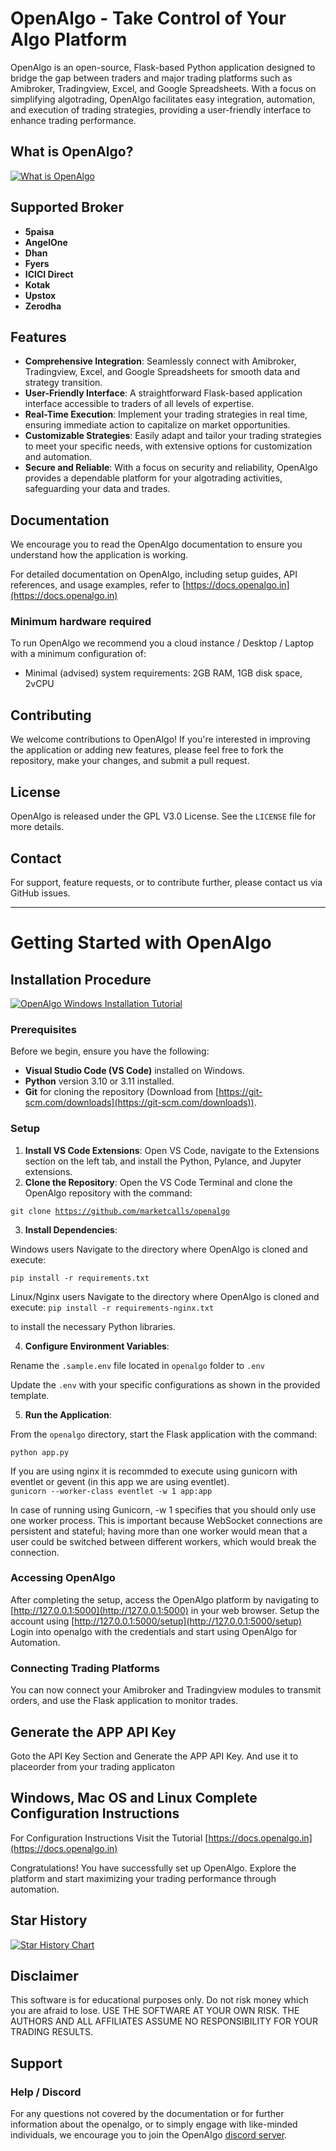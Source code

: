 # OpenAlgo - Take Control of Your Algo Platform

OpenAlgo is an open-source, Flask-based Python application designed to bridge the gap between traders and major trading platforms such as Amibroker, Tradingview, Excel, and Google Spreadsheets. With a focus on simplifying algotrading, OpenAlgo facilitates easy integration, automation, and execution of trading strategies, providing a user-friendly interface to enhance trading performance.

## What is OpenAlgo?
[![What is OpenAlgo](https://img.youtube.com/vi/Afthm49vtAA/0.jpg)](https://www.youtube.com/watch?v=Afthm49vtAA "Watch the OpenAlgo Tutorial Video")



## Supported Broker

- **5paisa**
- **AngelOne**
- **Dhan**
- **Fyers**
- **ICICI Direct**
- **Kotak** 
- **Upstox**
- **Zerodha**

## Features

- **Comprehensive Integration**: Seamlessly connect with Amibroker, Tradingview, Excel, and Google Spreadsheets for smooth data and strategy transition.
- **User-Friendly Interface**: A straightforward Flask-based application interface accessible to traders of all levels of expertise.
- **Real-Time Execution**: Implement your trading strategies in real time, ensuring immediate action to capitalize on market opportunities.
- **Customizable Strategies**: Easily adapt and tailor your trading strategies to meet your specific needs, with extensive options for customization and automation.
- **Secure and Reliable**: With a focus on security and reliability, OpenAlgo provides a dependable platform for your algotrading activities, safeguarding your data and trades.

## Documentation

We encourage you to read the OpenAlgo documentation to ensure you understand how the application is working.

For detailed documentation on OpenAlgo, including setup guides, API references, and usage examples, refer to [https://docs.openalgo.in](https://docs.openalgo.in)

### Minimum hardware required

To run OpenAlgo we recommend you a cloud instance / Desktop / Laptop with a minimum configuration of:

- Minimal (advised) system requirements: 2GB RAM, 1GB disk space, 2vCPU

## Contributing

We welcome contributions to OpenAlgo! If you're interested in improving the application or adding new features, please feel free to fork the repository, make your changes, and submit a pull request.

## License

OpenAlgo is released under the GPL V3.0 License. See the `LICENSE` file for more details.

## Contact

For support, feature requests, or to contribute further, please contact us via GitHub issues.

---

# Getting Started with OpenAlgo

## Installation Procedure

[![OpenAlgo Windows Installation Tutorial](https://img.youtube.com/vi/PCPAeDKTh50/0.jpg)](https://www.youtube.com/watch?v=PCPAeDKTh50 "Watch the Advanced Features Tutorial")



### Prerequisites

Before we begin, ensure you have the following:

- **Visual Studio Code (VS Code)** installed on Windows.
- **Python** version 3.10 or 3.11 installed.
- **Git** for cloning the repository (Download from [https://git-scm.com/downloads](https://git-scm.com/downloads)).


### Setup

1. **Install VS Code Extensions**: Open VS Code, navigate to the Extensions section on the left tab, and install the Python, Pylance, and Jupyter extensions.
2. **Clone the Repository**: Open the VS Code Terminal and clone the OpenAlgo repository with the command:

<code>git clone https://github.com/marketcalls/openalgo</code>

3. **Install Dependencies**: 

Windows users Navigate to the directory where OpenAlgo is cloned and execute:

<code>pip install -r requirements.txt</code>

Linux/Nginx users Navigate to the directory where OpenAlgo is cloned and execute:
<code>pip install -r requirements-nginx.txt</code>

to install the necessary Python libraries.


4. **Configure Environment Variables**: 

Rename the `.sample.env` file located in `openalgo` folder to `.env` 

Update the `.env`  with your specific configurations as shown in the provided template.

5. **Run the Application**: 

From the `openalgo` directory, start the Flask application with the command:

<code>python app.py</code>

If you are using nginx it is recommded to execute using gunicorn with 
eventlet or gevent (in this app we are using eventlet).
<br>
<code>gunicorn --worker-class eventlet -w 1 app:app</code>

In case of running using Gunicorn, -w 1 specifies that you should only use one worker process. This is important because WebSocket connections are persistent and stateful; having more than one worker would mean that a user could be switched between different workers, which would break the connection.


### Accessing OpenAlgo

After completing the setup, access the OpenAlgo platform by navigating to [http://127.0.0.1:5000](http://127.0.0.1:5000) in your web browser. Setup the account using  [http://127.0.0.1:5000/setup](http://127.0.0.1:5000/setup)
Login into openalgo with the credentials and start using OpenAlgo for Automation.

### Connecting Trading Platforms

You can now connect your Amibroker and Tradingview modules to transmit orders, and use the Flask application to monitor trades.

## Generate the APP API Key

Goto the API Key Section and Generate the APP API Key. And use it to placeorder from your trading applicaton


## Windows, Mac OS and Linux Complete Configuration Instructions 

For Configuration Instructions Visit the Tutorial
[https://docs.openalgo.in](https://docs.openalgo.in)


Congratulations! You have successfully set up OpenAlgo. Explore the platform and start maximizing your trading performance through automation.

## Star History

[![Star History Chart](https://api.star-history.com/svg?repos=marketcalls/openalgo&type=Date)](https://star-history.com/#marketcalls/openalgo&Date)

## Disclaimer

This software is for educational purposes only. Do not risk money which
you are afraid to lose. USE THE SOFTWARE AT YOUR OWN RISK. THE AUTHORS
AND ALL AFFILIATES ASSUME NO RESPONSIBILITY FOR YOUR TRADING RESULTS.

## Support

### Help / Discord

For any questions not covered by the documentation or for further information about the openalgo, or to simply engage with like-minded individuals, we encourage you to join the OpenAlgo [discord server](https://discord.com/invite/UPh7QPsNhP).

